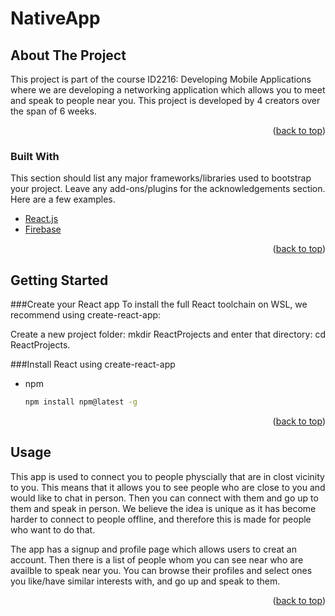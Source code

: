 # NativeApp

<!-- ABOUT THE PROJECT -->
## About The Project

This project is part of the course ID2216: Developing Mobile Applications where we are developing a networking application which allows you to meet and speak to people near you. This project is developed by 4 creators over the span of 6 weeks. 

<p align="right">(<a href="#top">back to top</a>)</p>


<!-- BUILT WITH -->
### Built With

This section should list any major frameworks/libraries used to bootstrap your project. Leave any add-ons/plugins for the acknowledgements section. Here are a few examples.

* [React.js](https://reactjs.org/)
* [Firebase](https://firebase.google.com/)

<p align="right">(<a href="#top">back to top</a>)</p>



<!-- GETTING STARTED -->
## Getting Started

###Create your React app
To install the full React toolchain on WSL, we recommend using create-react-app:

Create a new project folder: mkdir ReactProjects and enter that directory: cd ReactProjects.

###Install React using create-react-app

* npm
  ```sh
  npm install npm@latest -g
  ```

<p align="right">(<a href="#top">back to top</a>)</p>



<!-- USAGE EXAMPLES -->
## Usage
This app is used to connect you to people physcially that are in clost vicinity to you. This means that it allows you to see people who are close to you and would like to chat in person. Then you can connect with them and go up to them and speak in person. We believe the idea is unique as it has become harder to connect to people offline, and therefore this is made for people who want to do that.

The app has a signup and profile page which allows users to creat an account. Then there is a list of people whom you can see near who are availble to speak near you. You can browse their profiles and select ones you like/have similar interests with, and go up and speak to them.

<p align="right">(<a href="#top">back to top</a>)</p>



